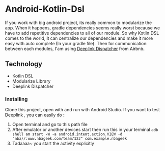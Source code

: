 # Android-Kotlin-Dsl
 If you work with big android project, its really common to modularize the app. When it happens, gradle dependencies seems really worst because we have to add repetitive dependencies to all of our module. So why Kotlin DSL comes to the world, it can centralize our dependencies and make it more easy with auto complete (In your gradle file). Then for communication between each modules, I'am using [Deeplink Dispatcher](https://github.com/airbnb/DeepLinkDispatch) from Airbnb.

## Technology
- Kotlin DSL
- Modularize Library
- Deeplink Dispatcher

### Installing
Clone this project, open with and run with Android Studio. If you want to test Deeplink , you can easily do :
1. Open terminal and go to this path file
2. After emulator or another devices start then run this in your terminal 
```adb shell am start -W -a android.intent.action.VIEW -d "nba//:www.nbageek.com/team/123" com.example.nbageek```
3. Tadaaaa~ you start the activity explicitly


